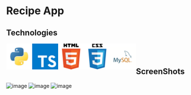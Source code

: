 # Recipe App

## Technologies

<img align="left" alt="Pyton" width="70px" src="https://raw.githubusercontent.com/github/explore/80688e429a7d4ef2fca1e82350fe8e3517d3494d/topics/python/python.png" />

<img align="left" alt="Typescript" width="70px" src="https://raw.githubusercontent.com/github/explore/80688e429a7d4ef2fca1e82350fe8e3517d3494d/topics/typescript/typescript.png" />

<img align="left" alt="HTML" width="70px" src="https://raw.githubusercontent.com/github/explore/80688e429a7d4ef2fca1e82350fe8e3517d3494d/topics/html/html.png" />

<img align="left" alt="CSS" width="70px" src="https://raw.githubusercontent.com/github/explore/80688e429a7d4ef2fca1e82350fe8e3517d3494d/topics/css/css.png" />

<img align="left" alt="mysql" width="70px" src="https://raw.githubusercontent.com/github/explore/80688e429a7d4ef2fca1e82350fe8e3517d3494d/topics/mysql/mysql.png" />

<br />
<br />

## ScreenShots
![image](https://user-images.githubusercontent.com/88106495/197388230-1ee135d1-52f3-4a50-a9a1-3bd9ec2c712e.png)
![image](https://user-images.githubusercontent.com/88106495/197388248-e81d13cb-9864-4205-aa20-f9ad0ca5227a.png)
![image](https://user-images.githubusercontent.com/88106495/197388259-5a7a0881-adfe-42dd-9ec4-7f4f1d60735a.png)

